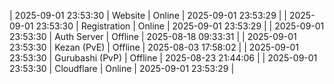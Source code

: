 | 2025-09-01 23:53:30 | Website | Online | 2025-09-01 23:53:29 |
| 2025-09-01 23:53:30 | Registration | Online | 2025-09-01 23:53:29 |
| 2025-09-01 23:53:30 | Auth Server | Offline | 2025-08-18 09:33:31 |
| 2025-09-01 23:53:30 | Kezan (PvE) | Offline | 2025-08-03 17:58:02 |
| 2025-09-01 23:53:30 | Gurubashi (PvP) | Offline | 2025-08-23 21:44:06 |
| 2025-09-01 23:53:30 | Cloudflare | Online | 2025-09-01 23:53:29 |
